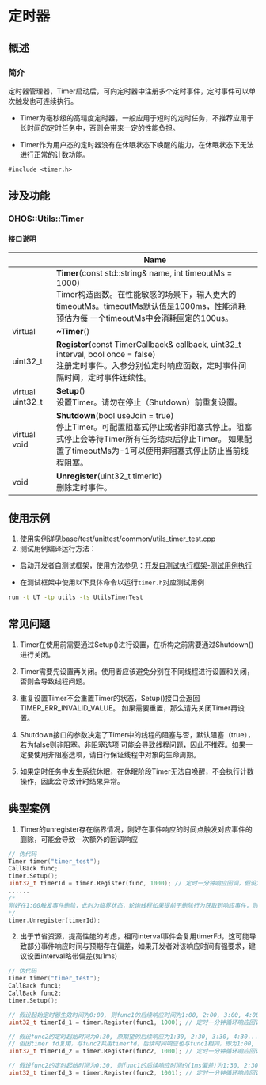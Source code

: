 # 定时器
## 概述
### 简介
定时器管理器，Timer启动后，可向定时器中注册多个定时事件，定时事件可以单次触发也可连续执行。

- Timer为毫秒级的高精度定时器，一般应用于短时的定时任务，不推荐应用于长时间的定时任务中，否则会带来一定的性能负担。

- Timer作为用户态的定时器没有在休眠状态下唤醒的能力，在休眠状态下无法进行正常的计数功能。

`#include <timer.h>`

## 涉及功能
### OHOS::Utils::Timer
#### 接口说明
|                | Name           |
| -------------- | -------------- |
| | **Timer**(const std::string& name, int timeoutMs = 1000)<br>Timer构造函数。在性能敏感的场景下，输入更大的timeoutMs。timeoutMs默认值是1000ms，性能消耗预估为每 一个timeoutMs中会消耗固定的100us。  |
| virtual | **~Timer**() |
| uint32_t | **Register**(const TimerCallback& callback, uint32_t interval, bool once = false)<br>注册定时事件。入参分别位定时响应函数，定时事件间隔时间，定时事件连续性。  |
| virtual uint32_t | **Setup**()<br>设置Timer。请勿在停止（Shutdown）前重复设置。  |
| virtual void | **Shutdown**(bool useJoin = true)<br>停止Timer。可配置阻塞式停止或者非阻塞式停止。阻塞式停止会等待Timer所有任务结束后停止Timer。 如果配置了timeoutMs为-1可以使用非阻塞式停止防止当前线程阻塞。  |
| void | **Unregister**(uint32_t timerId)<br>删除定时事件。  |

## 使用示例
1. 使用实例详见base/test/unittest/common/utils_timer_test.cpp
2. 测试用例编译运行方法：

- 启动开发者自测试框架，使用方法参见：[开发自测试执行框架-测试用例执行](https://gitee.com/openharmony/testfwk_developer_test#%E6%B5%8B%E8%AF%95%E7%94%A8%E4%BE%8B%E6%89%A7%E8%A1%8C)

- 在测试框架中使用以下具体命令以运行`timer.h`对应测试用例

```bash
run -t UT -tp utils -ts UtilsTimerTest
```
## 常见问题
1. Timer在使用前需要通过Setup()进行设置，在析构之前需要通过Shutdown()进行关闭。

1. Timer需要先设置再关闭。使用者应该避免分别在不同线程进行设置和关闭，否则会导致线程问题。

1. 重复设置Timer不会重置Timer的状态，Setup()接口会返回TIMER_ERR_INVALID_VALUE。 如果需要重置，那么请先关闭Timer再设置。

1. Shutdown接口的参数决定了Timer中的线程的阻塞与否，默认阻塞（true），若为false则非阻塞。非阻塞选项 可能会导致线程问题，因此不推荐。如果一定要使用非阻塞选项，请自行保证线程中对象的生命周期。

1. 如果定时任务中发生系统休眠，在休眠阶段Timer无法自唤醒，不会执行计数操作，因此会导致计时结果异常。

## 典型案例
1. Timer的unregister存在临界情况，刚好在事件响应的时间点触发对应事件的删除，可能会导致一次额外的回调响应

```cpp
// 伪代码
Timer timer("timer_test");
CallBack func;
timer.Setup();
uint32_t timerId = timer.Register(func, 1000); // 定时一分钟响应回调，假设定时生效时间为0:00
......
/*
刚好在1:00触发事件删除，此时为临界状态，轮询线程如果提前于删除行为获取到响应事件，则会在unregister后发现响应事件被额外触发了一次，如果轮询线程响应晚于删除行为，则轮询线程不会感知该事件响应，unregister后对应事件不会额外触发一次
*/
timer.Unregister(timerId);

```

2. 出于节省资源，提高性能的考虑，相同interval事件会复用timerFd，这可能导致部分事件响应时间与预期存在偏差，如果开发者对该响应时间有强要求，建议设置interval略带偏差(如1ms)

```cpp
// 伪代码
Timer timer("timer_test");
CallBack func1;
CallBack func2;
timer.Setup();

// 假设起始定时器生效时间为0:00, 则func1的后续响应时间为1:00, 2:00, 3:00, 4:00......
uint32_t timerId_1 = timer.Register(func1, 1000); // 定时一分钟循环响应回调

// 假设func2的定时起始时间为0:30, 原期望的后续响应为1:30, 2:30, 3:30, 4:30......
// 但因timer fd复用，与func2共用timerfd，后续时间响应也与func1相同，即为1:00, 2:00, 3:00, 4:00......
uint32_t timerId_2 = timer.Register(func2, 1000); // 定时一分钟循环响应回调，timerfd复用func1的timerfd

// 假设func2的定时起始时间为0:30, 则func1的后续响应时间约(1ms偏差)为1:30, 2:30, 3:30, 4:30......
uint32_t timerId_3 = timer.Register(func2, 1001); // 定时一分钟循环响应回调，timerfd不复用func1的timerfd
```